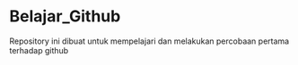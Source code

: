 # Belajar_Github
Repository ini dibuat untuk mempelajari dan melakukan percobaan pertama terhadap github
